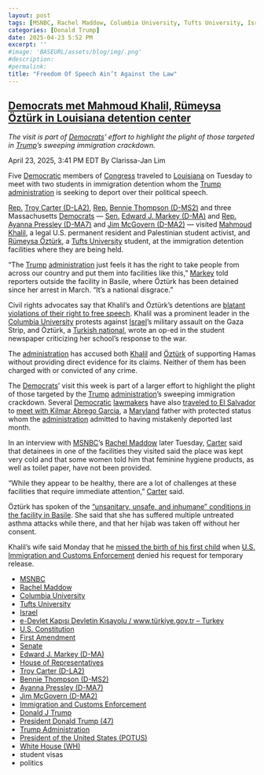 ```yaml
---
layout: post
tags: [MSNBC, Rachel Maddow, Columbia University, Tufts University, Israel, e-Devlet Kapısı Devletin Kısayolu / www.türkiye.gov.tr – Turkey, U.S. Constitution, First Amendment, Senate, Edward J. Markey (D-MA), House of Representatives, Troy Carter (D-LA2), Bennie Thompson (D-MS2), Ayanna Pressley (D-MA7), Jim McGovern (D-MA2), Immigration and Customs Enforcement, Donald J Trump, President Donald Trump (47), Trump Administration, President of the United States (POTUS), White House (WH), student visas, politics]
categories: [Donald Trump]
date: 2025-04-23 5:52 PM
excerpt: ''
#image: 'BASEURL/assets/blog/img/.png'
#description:
#permalink:
title: "Freedom Of Speech Ain’t Against the Law"
---
```


## [Democrats met Mahmoud Khalil, Rümeysa Öztürk in Louisiana detention center](https://www.msnbc.com/top-stories/latest/mahmoud-khalil-rumeysa-ozturk-louisiana-detention-'democrats-rcna202609)

*The visit is part of [Democrats](https://www.democrats.org/)’ effort to highlight the plight of those targeted in [Trump](https://www.donaldjtrump.com/)’s sweeping immigration crackdown.*

April 23, 2025, 3:41 PM EDT
By Clarissa-Jan Lim

Five [Democratic](https://www.democrats.org/) members of [Congress](https://www.congress.gov/) traveled to [Louisiana](https://www.louisiana.gov/) on Tuesday to meet with two students in immigration detention whom the [Trump](https://www.donaldjtrump.com/) [administration](https://www.whitehouse.gov/administration/) is seeking to deport over their political speech.

[Rep.](https://www.house.gov/) [Troy Carter (D-LA2)](https://troycarter.house.gov/), [Rep.](https://www.house.gov/) [Bennie Thompson (D-MS2)](https://benniethompson.house.gov/) and three Massachusetts [Democrats](https://www.democrats.org/) — [Sen.](https://www.senate.gov/) [Edward J. Markey (D-MA)](https://www.markey.senate.gov/) and [Rep.](https://www.house.gov/) [Ayanna Pressley (D-MA7)](https://pressley.house.gov/) and [Jim McGovern (D-MA2)](https://mcgovern.house.gov/) — visited [Mahmoud Khalil](https://www.msnbc.com/top-stories/latest/mahmoud-khalil-letter-columbia-protest-trump-rcna197037), a legal U.S. permanent resident and Palestinian student activist, and [Rümeysa Öztürk](https://www.msnbc.com/top-stories/latest/tufts-university-student-detained-authoritarian-rcna198410), a [Tufts University](https://www.tufts.edu/) student, at the immigration detention facilities where they are being held.

“The [Trump](https://www.donaldjtrump.com/) [administration](https://www.whitehouse.gov/administration/) just feels it has the right to take people from across our country and put them into facilities like this,” [Markey](https://www.markey.senate.gov/) told reporters outside the facility in Basile, where Öztürk has been detained since her arrest in March. “It’s a national disgrace.”

Civil rights advocates say that Khalil’s and Öztürk’s detentions are [blatant violations of their right to free speech](https://www.npr.org/2025/04/08/nx-s1-5349472/students-protest-trump-free-speech-arrests-deportation-gaza). Khalil was a prominent leader in the [Columbia University](https://www.columbia.edu/) protests against [Israel](https://www.gov.il/)’s military assault on the Gaza Strip, and Öztürk, a [Turkish national](https://www.turkiye.gov.tr/), wrote an op-ed in the student newspaper criticizing her school’s response to the war.

The [administration](https://www.whitehouse.gov/administration/) has accused both [Khalil](https://www.nbcnews.com/news/us-news/governments-case-mahmoud-khalil-shaky-reliant-tabloid-accounts-review-rcna201254) and [Öztürk](https://www.washingtonpost.com/national-security/2025/04/13/tufts-student-rumeysa-ozturk-rubio-trump/) of supporting Hamas without providing direct evidence for its claims. Neither of them has been charged with or convicted of any crime.

The [Democrats](https://www.democrats.org/)’ visit this week is part of a larger effort to highlight the plight of those targeted by the [Trump](https://www.donaldjtrump.com/) [administration](https://www.whitehouse.gov/administration/)’s sweeping immigration crackdown. Several [Democratic](https://www.democrats.org/) [lawmakers](https://www.democrats.org/) have also [traveled to El Salvador](https://www.nytimes.com/2025/04/21/us/politics/abrego-garcia-el-salvador-democrats.html) to [meet with Kilmar Abrego Garcia](https://www.msnbc.com/top-stories/latest/kilmar-abrego-garcia-chris-van-hollen-meet-el-salvador-rcna201866), a [Maryland](https://moss-maryland-cdn.nicusa-gl.com/Pages/default.aspx) father with protected status whom the [administration](https://www.whitehouse.gov/administration/) admitted to having mistakenly deported last month.

In an interview with [MSNBC](https://www.msnbc.com/)’s [Rachel Maddow](https://www.msnbc.com/rachel-maddow-show) later Tuesday, [Carter](https://troycarter.house.gov/) said that detainees in one of the facilities they visited said the place was kept very cold and that some women told him that feminine hygiene products, as well as toilet paper, have not been provided.

“While they appear to be healthy, there are a lot of challenges at these facilities that require immediate attention,” [Carter](https://troycarter.house.gov/) said.

Öztürk has spoken of the [“unsanitary, unsafe, and inhumane” conditions in the facility in Basile](https://www.nbcnews.com/news/us-news/tufts-student-grabbed-street-ice-says-hijab-removed-asthma-not-treated-rcna201122). She said that she has suffered multiple untreated asthma attacks while there, and that her hijab was taken off without her consent.

Khalil’s wife said Monday that he [missed the birth of his first child](https://www.msnbc.com/top-stories/latest/mahmoud-khalil-birth-son-wife-ice-deny-temporary-release-rcna202382) when [U.S. Immigration and Customs Enforcement](https://www.ice.gov/) denied his request for temporary release. 

- [MSNBC](https://www.msnbc.com/)
- [Rachel Maddow](https://www.msnbc.com/rachel-maddow-show)
- [Columbia University](https://www.columbia.edu/)
- [Tufts University](https://www.tufts.edu/)
- [Israel](https://www.gov.il/)
- [e-Devlet Kapısı Devletin Kısayolu / www.türkiye.gov.tr – Turkey](https://www.turkiye.gov.tr/)
- [U.S. Constitution](https://constitution.congress.gov/)
- [First Amendment](https://constitution.congress.gov/constitution/amendment-1/)
- [Senate](https://www.senate.gov/)
- [Edward J. Markey (D-MA)](https://www.markey.senate.gov/)
- [House of Representatives](https://www.house.gov/)
- [Troy Carter (D-LA2)](https://troycarter.house.gov/)
- [Bennie Thompson (D-MS2)](https://benniethompson.house.gov/)
- [Ayanna Pressley (D-MA7)](https://pressley.house.gov/)
- [Jim McGovern (D-MA2)](https://mcgovern.house.gov/)
- [Immigration and Customs Enforcement](https://www.ice.gov/)
- [Donald J Trump](https://www.donaldjtrump.com/)
- [President Donald Trump (47)](https://www.whitehouse.gov/administration/donald-j-trump/)
- [Trump Administration](https://www.whitehouse.gov/)
- [President of the United States (POTUS)](https://www.whitehouse.gov/)
- [White House (WH)](https://www.whitehouse.gov/)
- student visas
- politics 


